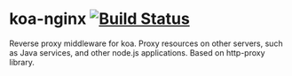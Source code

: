 # koa-nginx [![Build Status](https://www.travis-ci.org/wedog/koa-nginx.svg?branch=master)](https://www.travis-ci.org/wedog/koa-nginx)

Reverse proxy middleware for koa. Proxy resources on other servers, such as Java services, and other node.js applications. Based on http-proxy library.